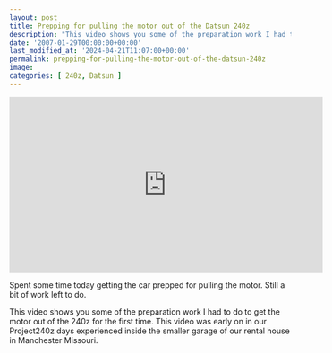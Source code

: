 ```yaml
---
layout: post
title: Prepping for pulling the motor out of the Datsun 240z
description: "This video shows you some of the preparation work I had to do to get the motor out of the 240z for the first time."
date: '2007-01-29T00:00:00+00:00'
last_modified_at: '2024-04-21T11:07:00+00:00'
permalink: prepping-for-pulling-the-motor-out-of-the-datsun-240z
image: 
categories: [ 240z, Datsun ]
---
```

<iframe width="560" height="315" src="https://www.youtube.com/embed/mfdQASxI0Mc" title="YouTube video player" frameborder="0" allow="accelerometer; autoplay; clipboard-write; encrypted-media; gyroscope; picture-in-picture; web-share" allowfullscreen></iframe>

Spent some time today getting the car prepped for pulling the motor. Still a bit of work left to do.

This video shows you some of the preparation work I had to do to get the motor out of the 240z for the first time. This video was early on in our Project240z days experienced inside the smaller garage of our rental house in Manchester Missouri.
